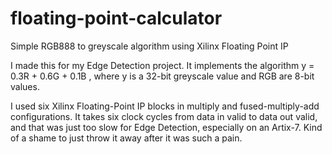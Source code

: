 # floating-point-calculator
Simple RGB888 to greyscale algorithm using Xilinx Floating Point IP

I made this for my Edge Detection project. It implements the algorithm y = 0.3R + 0.6G + 0.1B , where y is a 32-bit greyscale value and RGB are 8-bit values. 

I used six Xilinx Floating-Point IP blocks in multiply and fused-multiply-add configurations. It takes six clock cycles from data in valid to data out valid, and that was just too slow for Edge Detection, especially on an Artix-7. 
Kind of a shame to just throw it away after it was such a pain.
